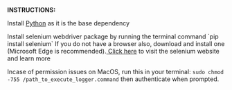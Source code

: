 <b>INSTRUCTIONS:</b>
<p> Install <a href='https://www.python.org/downloads/'>Python</a> as it is the base dependency </p>
<p> Install selenium webdriver package by running the terminal command `pip install selenium` If you do not have a browser also, download and install one (Microsoft Edge is recommended).<a href='https://www.selenium.dev/documentation/webdriver/getting_started/install_drivers/'> Click here</a> to visit the selenium website and learn more</p>

Incase of permission issues on MacOS, run this in your terminal: `sudo chmod -755 /path_to_execute_logger.command` then authenticate when prompted.
